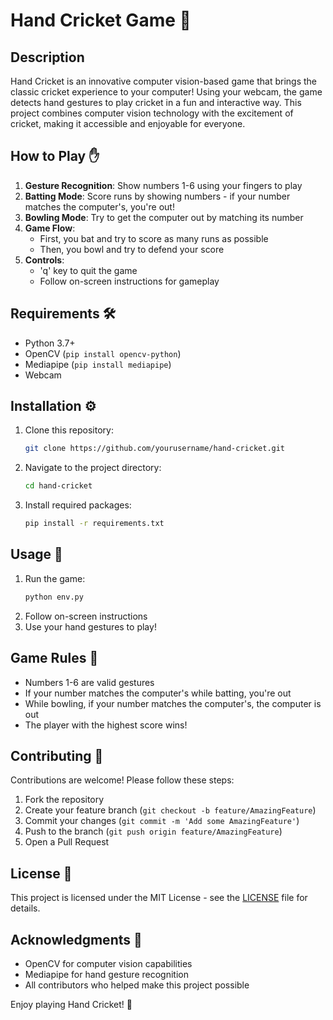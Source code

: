 # Hand Cricket Game 🏏

## Description
Hand Cricket is an innovative computer vision-based game that brings the classic cricket experience to your computer! Using your webcam, the game detects hand gestures to play cricket in a fun and interactive way. This project combines computer vision technology with the excitement of cricket, making it accessible and enjoyable for everyone.

## How to Play ✋

1. **Gesture Recognition**: Show numbers 1-6 using your fingers to play
2. **Batting Mode**: Score runs by showing numbers - if your number matches the computer's, you're out!
3. **Bowling Mode**: Try to get the computer out by matching its number
4. **Game Flow**: 
   - First, you bat and try to score as many runs as possible
   - Then, you bowl and try to defend your score
5. **Controls**:
   - 'q' key to quit the game
   - Follow on-screen instructions for gameplay

## Requirements 🛠️
- Python 3.7+
- OpenCV (`pip install opencv-python`)
- Mediapipe (`pip install mediapipe`)
- Webcam

## Installation ⚙️
1. Clone this repository:
   ```bash
   git clone https://github.com/yourusername/hand-cricket.git
   ```
2. Navigate to the project directory:
   ```bash
   cd hand-cricket
   ```
3. Install required packages:
   ```bash
   pip install -r requirements.txt
   ```

## Usage 🚀
1. Run the game:
   ```bash
   python env.py
   ```
2. Follow on-screen instructions
3. Use your hand gestures to play!

## Game Rules 📜

- Numbers 1-6 are valid gestures
- If your number matches the computer's while batting, you're out
- While bowling, if your number matches the computer's, the computer is out
- The player with the highest score wins!

## Contributing 🤝

Contributions are welcome! Please follow these steps:
1. Fork the repository
2. Create your feature branch (`git checkout -b feature/AmazingFeature`)
3. Commit your changes (`git commit -m 'Add some AmazingFeature'`)
4. Push to the branch (`git push origin feature/AmazingFeature`)
5. Open a Pull Request

## License 📄
This project is licensed under the MIT License - see the [LICENSE](LICENSE) file for details.

## Acknowledgments 🙏
- OpenCV for computer vision capabilities
- Mediapipe for hand gesture recognition
- All contributors who helped make this project possible

Enjoy playing Hand Cricket! 🎉
